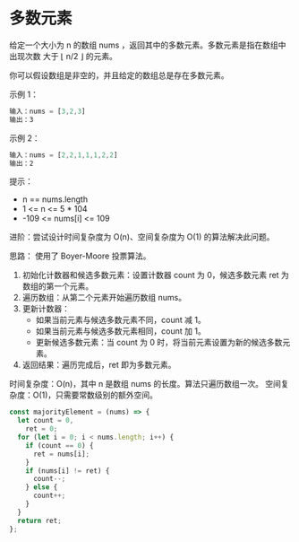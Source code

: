 # 多数元素

给定一个大小为 n 的数组 nums ，返回其中的多数元素。多数元素是指在数组中出现次数 大于 ⌊ n/2 ⌋ 的元素。

你可以假设数组是非空的，并且给定的数组总是存在多数元素。

示例 1：

```js
输入：nums = [3,2,3]
输出：3
```

示例 2：

```js
输入：nums = [2,2,1,1,1,2,2]
输出：2
```

提示：

- n == nums.length
- 1 <= n <= 5 \* 104
- -109 <= nums[i] <= 109

进阶：尝试设计时间复杂度为 O(n)、空间复杂度为 O(1) 的算法解决此问题。

思路：
使用了 Boyer-Moore 投票算法。

1. 初始化计数器和候选多数元素：设置计数器 count 为 0，候选多数元素 ret 为数组的第一个元素。
2. 遍历数组：从第二个元素开始遍历数组 nums。
3. 更新计数器：
   - 如果当前元素与候选多数元素不同，count 减 1。
   - 如果当前元素与候选多数元素相同，count 加 1。
   - 更新候选多数元素：当 count 为 0 时，将当前元素设置为新的候选多数元素。
4. 返回结果：遍历完成后，ret 即为多数元素。

时间复杂度：O(n)，其中 n 是数组 nums 的长度。算法只遍历数组一次。
空间复杂度：O(1)，只需要常数级别的额外空间。

```js
const majorityElement = (nums) => {
  let count = 0,
    ret = 0;
  for (let i = 0; i < nums.length; i++) {
    if (count == 0) {
      ret = nums[i];
    }
    if (nums[i] != ret) {
      count--;
    } else {
      count++;
    }
  }
  return ret;
};
```
